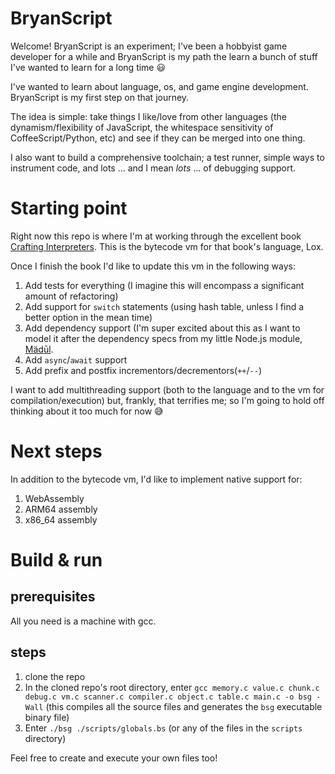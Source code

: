 BryanScript
===========

Welcome! BryanScript is an experiment; I've been a hobbyist game developer for a while and BryanScript is my path the learn a bunch of stuff I've wanted to learn for a long time 😃

I've wanted to learn about language, os, and game engine development. BryanScript is my first step on that journey.

The idea is simple: take things I like/love from other languages (the dynamism/flexibility of JavaScript, the whitespace sensitivity of CoffeeScript/Python, etc) and see if they can be merged into one thing.

I also want to build a comprehensive toolchain; a test runner, simple ways to instrument code, and lots ... and I mean *lots* ... of debugging support.

Starting point
==============

Right now this repo is where I'm at working through the excellent book [Crafting Interpreters](http://craftinginterpreters.com). This is the bytecode vm for that book's language, Lox.

Once I finish the book I'd like to update this vm in the following ways:

1. Add tests for everything (I imagine this will encompass a significant amount of refactoring)
2. Add support for `switch` statements (using hash table, unless I find a better option in the mean time)
3. Add dependency support (I'm super excited about this as I want to model it after the dependency specs from my little Node.js module, [Mädūl](https://github.com/bsgbryan/madul).
4. Add `async`/`await` support
5. Add prefix and postfix incrementors/decrementors(`++`/`--`)

I want to add multithreading support (both to the language and to the vm for compilation/execution) but, frankly, that terrifies me; so I'm going to hold off thinking about it too much for now 😅

Next steps
==========

In addition to the bytecode vm, I'd like to implement native support for:

1. WebAssembly
2. ARM64 assembly
3. x86_64 assembly

Build & run
===========

prerequisites
-------------

All you need is a machine with gcc.

steps
-----

1. clone the repo
2. In the cloned repo's root directory, enter `gcc memory.c value.c chunk.c debug.c vm.c scanner.c compiler.c object.c table.c main.c -o bsg -Wall` (this compiles all the source files and generates the `bsg` executable binary file)
3. Enter `./bsg ./scripts/globals.bs` (or any of the files in the `scripts` directory)

Feel free to create and execute your own files too!
